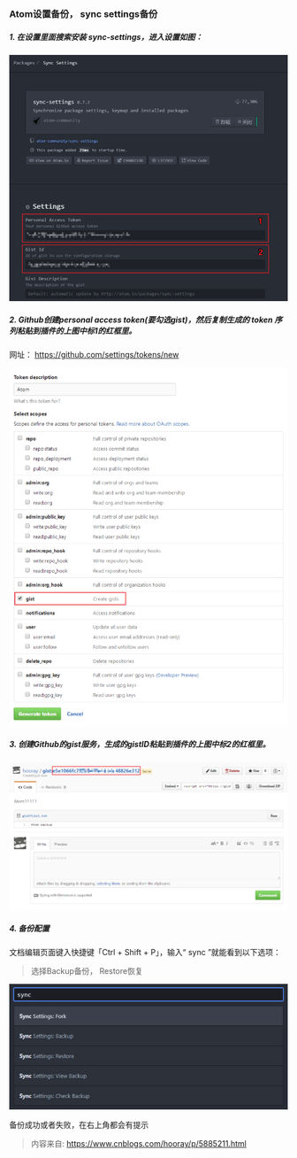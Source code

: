 ### Atom设置备份， sync settings备份
##### 1. 在设置里面搜索安装 sync-settings，进入设置如图：
![](../pic/atom/2.2.1_sync_settings.png)
##### 2. Github创建personal access token(要勾选gist)，然后复制生成的 token 序列粘贴到插件的上图中标1的红框里。
网址： https://github.com/settings/tokens/new

![](../pic/atom/2.2.2_gist_access_token.png)
##### 3. 创建Github的gist服务，生成的gistID粘贴到插件的上图中标2的红框里。

![](../pic/atom/2.2.3_git_id.png)
##### 4. 备份配置
文档编辑页面键入快捷键「Ctrl + Shift + P」，输入“ sync ”就能看到以下选项：
> 选择Backup备份， Restore恢复

![](../pic/atom/2.2.4_sync_back.png)

备份成功或者失败，在右上角都会有提示
> 内容来自: https://www.cnblogs.com/hooray/p/5885211.html
